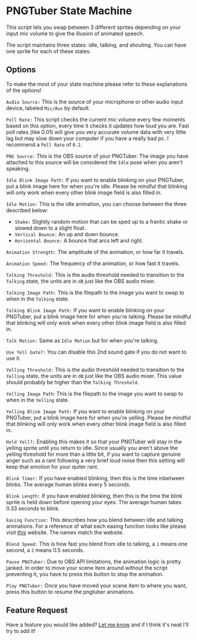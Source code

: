 # PNGTuber State Machine

This script lets you swap between 3 different sprites depending on your input mic volume to give the illusion of animated speech.

The script maintains three states: idle, talking, and shouting. You can have one sprite for each of these states.

## Options

To make the most of your state machine please refer to these explanations of the options!

`Audio Source:` This is the source of your microphone or other audio input device, labeled `Mic/Aux` by default.

`Poll Rate:` This script checks the current mic volume every few moments based on this option, every time it checks it updates how loud you are. Fast poll rates (like 0.01) will give you very accurate volume data with very little lag but may slow down your computer if you have a really bad pc. I recommend a `Poll Rate` of `0.2`.

`PNG Source:` This is the OBS source of your PNGTuber. The image you have attached to this source will be considered the `Idle` pose when you aren't speaking.

`Idle Blink Image Path:` If you want to enable blinking on your PNGTuber, put a blink image here for when you're idle. Please be mindful that blinking will only work when every other blink image field is also filled in.

`Idle Motion:` This is the idle animation, you can choose between the three described below:
* `Shake:` Slightly random motion that can be sped up to a frantic shake or slowed down to a slight float.
* `Vertical Bounce:` An up and down bounce.
* `Horizontal Bounce:` A bounce that arcs left and right.

`Animation Strength:` The amplitude of the animation, or how far it travels.

`Animation Speed:` The frequency of the animation, or how fast it travels.

`Talking Threshold:` This is the audio threshold needed to transition to the `Talking` state, the units are in `dB` just like the OBS audio mixer.

`Talking Image Path:` This is the filepath to the image you want to swap to when in the `Talking` state.

`Talking Blink Image Path:` If you want to enable blinking on your PNGTuber, put a blink image here for when you're talking. Please be mindful that blinking will only work when every other blink image field is also filled in.

`Talk Motion:` Same as `Idle Motion` but for when you're talking.

`Use Yell Gate?:` You can disable this 2nd sound gate if you do not want to use it.

`Yelling Threshold:` This is the audio threshold needed to transition to the `Yelling` state, the units are in `dB` just like the OBS audio mixer. This value should probably be higher than the `Talking Threshold`.

`Yelling Image Path`: This is the filepath to the image you want to swap to when in the `Yelling` state.

`Yelling Blink Image Path:` If you want to enable blinking on your PNGTuber, put a blink image here for when you're yelling. Please be mindful that blinking will only work when every other blink image field is also filled in.

`Hold Yell?:` Enabling this makes it so that your PNGTuber will stay in the yelling sprite until you return to idle. Since usually you aren't above the yelling threshold for more than a little bit, if you want to capture genuine anger such as a rant following a very brief loud noise then this setting will keep that emotion for your quiter rant.

`Blink Timer:` If you have enabled blinking, then this is the time inbetween blinks. The average human blinks every 5 seconds.

`Blink Length:` If you have enabled blinking, then this is the time the blink sprite is held down before opening your eyes. The average human takes 0.33 seconds to blink.

`Easing Function:` This describes how you blend between idle and talking animations. For a reference of what each easing function looks like please visit [this](https://easings.net/) website. The names match the website.

`Blend Speed:` This is how fast you blend from idle to talking, a `1` means one second, a `2` means 0.5 seconds.

`Pause PNGTuber:` Due to OBS API limitations, the animation logic is pretty janked. In order to move your scene item around without the script preventing it, you have to press this button to stop the animation.

`Play PNGTuber:` Once you have moved your scene item to where you want, press this button to resume the pngtuber animations.

## Feature Request

Have a feature you would like added? [Let me know](https://twitter.com/Acerola_t) and if I think it's neat I'll try to add it!